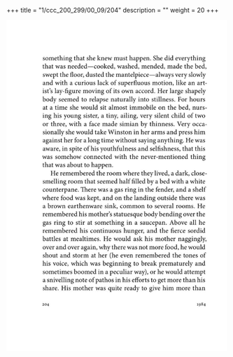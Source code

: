 +++
title = "1/ccc_200_299/00_09/204"
description = ""
weight = 20
+++

<img class="center-fit-jpg" src="/jpg_/out_jpg_1984__204.jpg" ></img>

